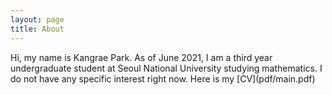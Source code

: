 ```yaml
---
layout: page
title: About
---
```


<p class="message">
  Hi, my name is Kangrae Park. As of June 2021, I am a third year undergraduate student at Seoul National University studying mathematics. I do not have any specific interest right now. Here is my [CV](pdf/main.pdf)
</p>

